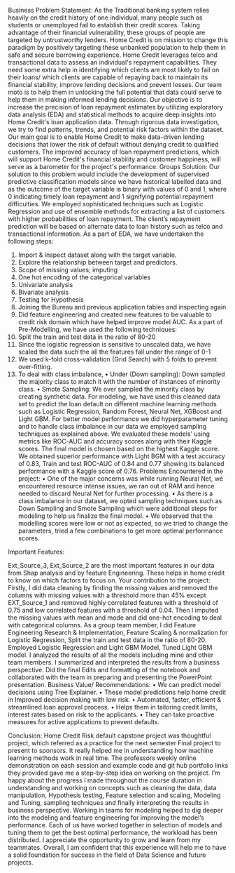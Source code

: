 Business Problem Statement:
As the Traditional banking system relies heavily on the credit history of one individual, many people such as students or unemployed fail to establish their credit scores. Taking advantage of their financial vulnerability, these groups of people are targeted by untrustworthy lenders. Home Credit is on mission to change this paradigm by positively targeting these unbanked population to help them in safe and secure borrowing experience. Home Credit leverages telco and transactional data to assess an individual's repayment capabilities. They need some extra help in identifying which clients are most likely to fail on their loans/ which clients are capable of repaying back to maintain its financial stability, improve lending decisions and prevent losses. Our team moto is to help them in unlocking the full potential that data could serve to help them in making informed lending decisions.
Our objective is to increase the precision of loan repayment estimates by utilizing exploratory data analysis (EDA) and statistical methods to acquire deep insights into Home Credit's loan application data. Through rigorous data investigation, we try to find patterns, trends, and potential risk factors within the dataset. Our main goal is to enable Home Credit to make data-driven lending decisions that lower the risk of default without denying credit to qualified customers. The improved accuracy of loan repayment predictions, which will support Home Credit's financial stability and customer happiness, will serve as a barometer for the project's performance.
Groups Solution:
Our solution to this problem would include the development of supervised predictive classification models since we have historical labelled data and as the outcome of the target variable is binary with values of 0 and 1, where 0 indicating timely loan repayment and 1 signifying potential repayment difficulties. We employed sophisticated techniques such as Logistic Regression and use of ensemble methods for extracting a list of customers with higher probabilities of loan repayment. The client’s repayment prediction will be based on alternate data to loan history such as telco and transactional information.
As a part of EDA, we have undertaken the following steps:
1.	Import & inspect dataset along with the target variable.
2.	Explore the relationship between target and predictors.
3.	Scope of missing values; imputing 
4.	One hot encoding of the categorical variables
5.	Univariate analysis
6.	Bivariate analysis
7.	Testing for Hypothesis
8.	Joining the Bureau and previous application tables and inspecting again
9.	Did feature engineering and created new features to be valuable to credit risk domain which have helped improve model AUC.
As a part of Pre-Modelling, we have used the following techniques:
1.	Split the train and test data in the ratio of 80-20
2.	Since the logistic regression is sensitive to unscaled data, we have scaled the data such the all the features fall under the range of 0-1
3.	We used k-fold cross-validation (Grid Search) with 5 folds to prevent over-fitting.
4.	To deal with class imbalance,
•	Under (Down sampling): Down sampled the majority class to match it with the number of instances of minority class.
•	Smote Sampling: We over sampled the minority class by creating synthetic data.
For modeling, we have used this cleaned data set to predict the loan default on different machine learning methods such as Logistic Regression, Random Forest, Neural Net, XGBoost and Light GBM. For better model performance we did hyperparameter tuning and to handle class imbalance in our data we employed sampling techniques as explained above. We evaluated these models’ using metrics like ROC-AUC and accuracy scores along with their Kaggle scores. The final model is chosen based on the highest Kaggle score. We obtained superior performance with Light BGM with a test accuracy of 0.83, Train and test ROC-AUC of 0.84 and 0.77 showing its balanced performance with a Kaggle score of 0.76.
Problems Encountered in the project:
•	One of the major concerns was while running Neural Net, we encountered resource intense issues, we ran out of RAM and hence needed to discard Neural Net for further processing.
•	As there is a class imbalance in our dataset, we opted sampling techniques such as Down Sampling and Smote Sampling which were additional steps for modeling to help us finalize the final model.
•	We observed that the modelling scores were low or not as expected, so we tried to change the parameters, tried a few combinations to get more optimal performance scores.

Important Features:
 

 
Ext_Source_3, Ext_Source_2 are the most important features in our data from Shap analysis and by feature Engineering. These helps in home credit to know on which factors to focus on.
Your contribution to the project:
Firstly, I did data cleaning by finding the missing values and removed the columns with missing values with a threshold more than 45% except EXT_Source_1 and removed highly correlated features with a threshold of 0.75 and low correlated features with a threshold of 0.04. Then I imputed the missing values with mean and mode and did one-hot encoding to deal with categorical columns.
As a group team member, I did Feature Engineering Research & Implementation, Feature Scaling & normalization for Logistic Regression, Split the train and test data in the ratio of 80-20. Employed Logistic Regression and Light GBM Model, Tuned Light GBM model. I analyzed the results of all the models including mine and other team members. I summarized and interpreted the results from a business perspective. Did the final Edits and formatting of the notebook and collaborated with the team in preparing and presenting the PowerPoint presentation.
Business Value/ Recommendations:
•	We can predict model decisions using Tree Explainer.
•	These model predictions help home credit in Improved decision making with low risk.
•	Automated, faster, efficient & streamlined loan approval process. 
•	Helps them in tailoring credit limits, interest rates based on risk to the applicants.
•	They can take proactive measures for active applications to prevent defaults.

Conclusion: 
Home Credit Risk default capstone project was thoughtful project, which referred as a practice for the next semester Final project to present to sponsors. It really helped me in understanding how machine learning methods work in real time. The professors weekly online demonstration on each session and example code and git hub portfolio links they provided gave me a step-by-step idea on working on the project.  I’m happy about the progress I made throughout the course duration in understanding and working on concepts such as cleaning the data, data manipulation, Hypothesis testing, Feature selection and scaling, Modeling and Tuning, sampling techniques and finally interpreting the results in business perspective. Working in teams for modeling helped to dig deeper into the modeling and feature engineering for improving the model’s performance. Each of us have worked together in selection of models and tuning them to get the best optimal performance, the workload has been distributed. I appreciate the opportunity to grow and learn from my teammates. Overall, I am confident that this experience will help me to have a solid foundation for success in the field of Data Science and future projects.

	
